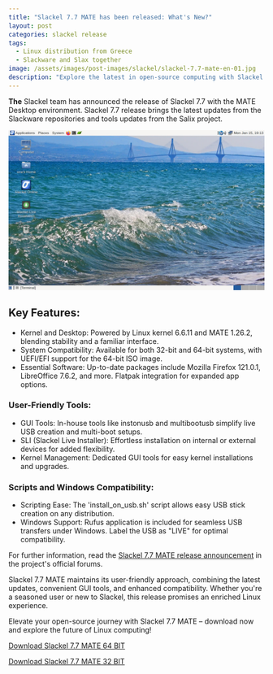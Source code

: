 ```yaml
---
title: "Slackel 7.7 MATE has been released: What's New?"
layout: post
categories: slackel release
tags:
  - Linux distribution from Greece
  - Slackware and Slax together
image: /assets/images/post-images/slackel/slackel-7.7-mate-en-01.jpg
description: "Explore the latest in open-source computing with Slackel 7.7 MATE! Up-to-date features, user-friendly tools, and seamless compatibility. Download now for an enriched Linux experience."
---
```


**The** Slackel team has announced the release of Slackel 7.7 with the MATE Desktop environment. Slackel 7.7 release brings the latest updates from the Slackware repositories and tools updates from the Salix project.

![Slackel 7.7 MATE featured image](/assets/images/post-images/slackel/slackel-7.7-mate-en-01.jpg)

## Key Features:

- Kernel and Desktop: Powered by Linux kernel 6.6.11 and MATE 1.26.2, blending stability and a familiar interface.
- System Compatibility: Available for both 32-bit and 64-bit systems, with UEFI/EFI support for the 64-bit ISO image.
- Essential Software: Up-to-date packages include Mozilla Firefox 121.0.1, LibreOffice 7.6.2, and more. Flatpak integration for expanded app options.

### User-Friendly Tools:

- GUI Tools: In-house tools like instonusb and multibootusb simplify live USB creation and multi-boot setups.
- SLI (Slackel Live Installer): Effortless installation on internal or external devices for added flexibility.
- Kernel Management: Dedicated GUI tools for easy kernel installations and upgrades.

### Scripts and Windows Compatibility:

- Scripting Ease: The 'install_on_usb.sh' script allows easy USB stick creation on any distribution.
- Windows Support: Rufus application is included for seamless USB transfers under Windows. Label the USB as "LIVE" for optimal compatibility.

For further information, read the [Slackel 7.7 MATE release announcement](https://slackel.sourceforge.io/forum/viewtopic.php?t=778) in the project's official forums.

Slackel 7.7 MATE maintains its user-friendly approach, combining the latest updates, convenient GUI tools, and enhanced compatibility. Whether you're a seasoned user or new to Slackel, this release promises an enriched Linux experience.

Elevate your open-source journey with Slackel 7.7 MATE – download now and explore the future of Linux computing!

<a href="https://sourceforge.net/projects/slackel/files/mate/slackellive64-mate-7.7.iso/download" class="download">Download Slackel 7.7 MATE 64 BIT</a>

<a href="https://sourceforge.net/projects/slackel/files/mate/slackellive-mate-7.7.iso/download" class="download">Download Slackel 7.7 MATE 32 BIT</a>